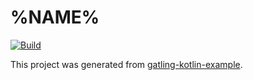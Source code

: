 # %NAME%

[![Build](https://github.com/%REPOSITORY%/actions/workflows/build.yml/badge.svg)](https://github.com/%REPOSITORY%/actions/workflows/build.yml)

This project was generated from [gatling-kotlin-example](https://github.com/jecklgamis/gatling-kotlin-example).

